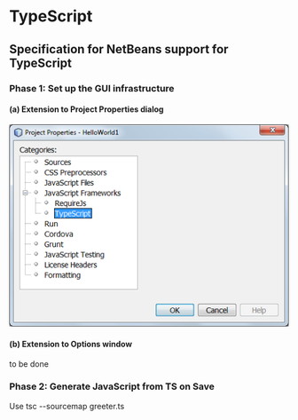 # TypeScript

## Specification for NetBeans support for TypeScript

### Phase 1: Set up the GUI infrastructure

#### (a) Extension to Project Properties dialog

<img src="images/typescript-properties.png"/>

#### (b) Extension to Options window

to be done

### Phase 2: Generate JavaScript from TS on Save

Use tsc --sourcemap greeter.ts


